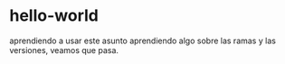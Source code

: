 # hello-world
aprendiendo a usar este asunto
aprendiendo algo sobre las ramas y las versiones, veamos que pasa.
